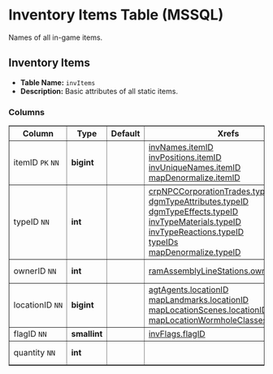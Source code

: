 # Inventory Items Table (MSSQL)
Names of all in-game items.

## Inventory Items

* __Table Name:__ ``invItems``
* __Description:__ Basic attributes of all static items.

### Columns

<table border="1">
    <tbody>
        <tr>
            <th>Column</th>
            <th>Type</th>
            <th>Default</th>
            <th>Xrefs</th>
            <th>Description</th>
        </tr>
        <tr>
            <td nowrap id="itemID">
                itemID
                <code title="Belongs to primary key">PK</code>
                <code title="Not Null">NN</code>
            </td>
            <td>
                <strong>bigint</strong>
            </td>
            <td></td>
            <td>
                <a href="mssql/mssql_invNames.html#itemID">invNames.itemID</a><br>
                <a href="mssql/mssql_invPositions.html#itemID">invPositions.itemID</a><br>
                <a href="mssql/mssql_invUniqueNames.html#itemID">invUniqueNames.itemID</a><br>
                <a href="../sqlite/sqlite_mapDenormalize.html#itemID">mapDenormalize.itemID</a>
            </td>
            <td>In-game item ID.</td>
        </tr>
        <tr>
            <td nowrap>
                typeID
                <code title="Not Null">NN</code>
            </td>
            <td>
                <strong>int</strong>
            </td>
            <td></td>
            <td>
                <a href="mssql_crpNPCCorporationTrades.html#typeID">crpNPCCorporationTrades.typeID</a><br>
                <a href="mssql_dgmTypeAttributes.html#typeID">dgmTypeAttributes.typeID</a><br>
                <a href="mssql_dgmTypeEffects.html#typeID">dgmTypeEffects.typeID</a><br>
                <a href="mssql_invTypeMaterials.html#typeID">invTypeMaterials.typeID</a><br>
                <a href="mssql_invTypeReactions.html#typeID">invTypeReactions.typeID</a><br>
                <a href="../yaml/yaml_typeIDs.html#typeID">typeIDs</a><br>
                <a href="../sqlite/sqlite_mapDenormalize.html#typeID">mapDenormalize.typeID</a>
            </td>
            <td>Type of in-game item.</td>
        </tr>
        <tr>
            <td nowrap>
                ownerID
                <code title="Not Null">NN</code>
            </td>
            <td>
                <strong>int</strong>
            </td>
            <td></td>
            <td>
                <a href="mssql_ramAssemblyLineStations.html#ownerID">ramAssemblyLineStations.ownerID</a>
            </td>
            <td>Item owner ID.</td>
        </tr>
        <tr>
            <td nowrap>
                locationID
                <code title="Not Null">NN</code>
            </td>
            <td>
                <strong>bigint</strong>
            </td>
            <td></td>
            <td>
                <a href="mssql_agtAgents.html#locationID">agtAgents.locationID</a><br>
                <a href="../sqlite/sqlite_mapLandmarks.html#locationID">mapLandmarks.locationID</a><br>
                <a href="../sqlite/sqlite_mapLocationScenes.html#locationID">mapLocationScenes.locationID</a><br>
                <a href="../sqlite/sqlite_mapLocationWormholeClasses.html#locationID">mapLocationWormholeClasses.locationID</a><br>
            </td>
            <td>Item location ID.</td>
        </tr>
        <tr>
            <td nowrap>
                flagID
                <code title="Not Null">NN</code>
            </td>
            <td>
                <strong>smallint</strong>
            </td>
            <td></td>
            <td>
                <a href="mssql_invFlags.html#flagID">invFlags.flagID</a>
            </td>
            <td>Item flags.</td>
        </tr>
        <tr>
            <td nowrap>
                quantity
                <code title="Not Null">NN</code>
            </td>
            <td>
                <strong>int</strong>
            </td>
            <td></td>
            <td></td>
            <td>Item quantity.</td>
        </tr>
    </tbody>
</table>
